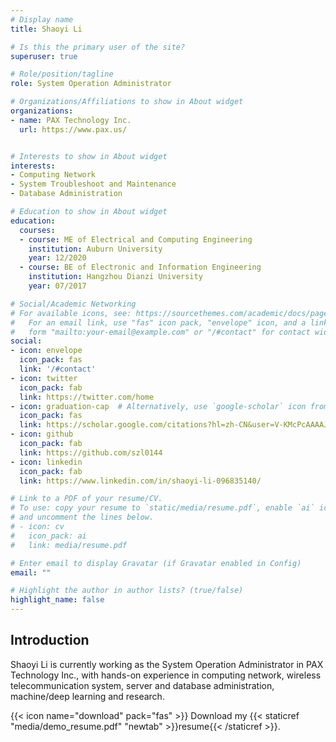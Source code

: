 ```yaml
---
# Display name
title: Shaoyi Li

# Is this the primary user of the site?
superuser: true

# Role/position/tagline
role: System Operation Administrator

# Organizations/Affiliations to show in About widget
organizations:
- name: PAX Technology Inc.
  url: https://www.pax.us/


# Interests to show in About widget
interests:
- Computing Network
- System Troubleshoot and Maintenance
- Database Administration

# Education to show in About widget
education:
  courses:
  - course: ME of Electrical and Computing Engineering 
    institution: Auburn University
    year: 12/2020
  - course: BE of Electronic and Information Engineering
    institution: Hangzhou Dianzi University
    year: 07/2017

# Social/Academic Networking
# For available icons, see: https://sourcethemes.com/academic/docs/page-builder/#icons
#   For an email link, use "fas" icon pack, "envelope" icon, and a link in the
#   form "mailto:your-email@example.com" or "/#contact" for contact widget.
social:
- icon: envelope
  icon_pack: fas
  link: '/#contact'
- icon: twitter
  icon_pack: fab
  link: https://twitter.com/home
- icon: graduation-cap  # Alternatively, use `google-scholar` icon from `ai` icon pack
  icon_pack: fas
  link: https://scholar.google.com/citations?hl=zh-CN&user=V-KMcPcAAAAJ
- icon: github
  icon_pack: fab
  link: https://github.com/szl0144
- icon: linkedin
  icon_pack: fab
  link: https://www.linkedin.com/in/shaoyi-li-096835140/

# Link to a PDF of your resume/CV.
# To use: copy your resume to `static/media/resume.pdf`, enable `ai` icons in `params.toml`, 
# and uncomment the lines below.
# - icon: cv
#   icon_pack: ai
#   link: media/resume.pdf

# Enter email to display Gravatar (if Gravatar enabled in Config)
email: ""

# Highlight the author in author lists? (true/false)
highlight_name: false
---
```


## **Introduction**

Shaoyi Li is currently working as the System Operation Administrator in PAX Technology Inc., with hands-on experience in computing network, wireless telecommunication system, server and database administration, machine/deep learning and research.

{{< icon name="download" pack="fas" >}} Download my {{< staticref "media/demo_resume.pdf" "newtab" >}}resume{{< /staticref >}}.
